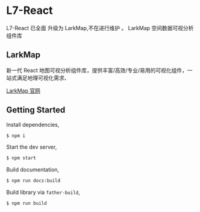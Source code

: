# L7-React

L7-React 已全面 升级为 LarkMap,不在进行维护 。
LarkMap 空间数据可视分析组件库

## LarkMap

新一代 React 地图可视分析组件库，提供丰富/高效/专业/易用的可视化组件，一站式满足地理可视化需求、

[LarkMap 官网](https://larkmap.antv.antgroup.com/)

## Getting Started

Install dependencies,

```bash
$ npm i
```

Start the dev server,

```bash
$ npm start
```

Build documentation,

```bash
$ npm run docs:build
```

Build library via `father-build`,

```bash
$ npm run build
```

